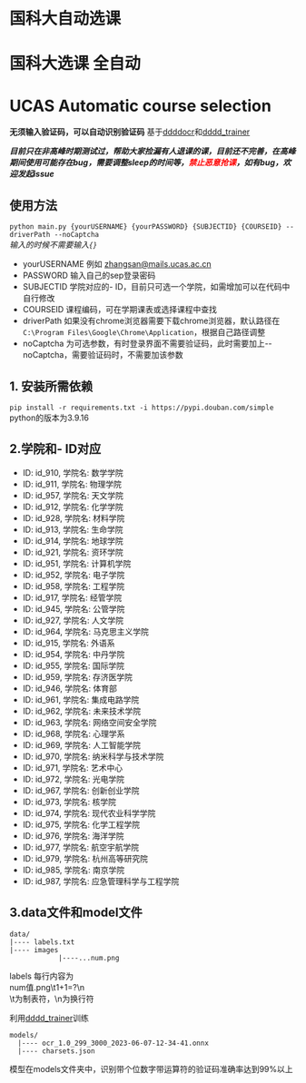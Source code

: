# 国科大自动选课  
# 国科大选课 全自动
# UCAS Automatic course selection 

**无须输入验证码，可以自动识别验证码** 基于[ddddocr](https://github.com/sml2h3/ddddocr)和[dddd_trainer](https://github.com/sml2h3/dddd_trainer)  

***目前只在非高峰时期测试过，帮助大家捡漏有人退课的课，目前还不完善，在高峰期间使用可能存在bug，需要调整sleep的时间等，<span style="color:red; font-weight:bold;">禁止恶意抢课</span>，如有bug，欢迎发起issue***


## 使用方法 
`python main.py {yourUSERNAME} {yourPASSWORD} {SUBJECTID} {COURSEID} --driverPath --noCaptcha`  
*输入的时候不需要输入`{}`*   

- yourUSERNAME 例如 zhangsan@mails.ucas.ac.cn
- PASSWORD 输入自己的sep登录密码
- SUBJECTID 学院对应的- ID，目前只可选一个学院，如需增加可以在代码中自行修改
- COURSEID 课程编码，可在学期课表或选择课程中查找
- driverPath 如果没有chrome浏览器需要下载chrome浏览器，默认路径在`C:\Program Files\Google\Chrome\Application`，根据自己路径调整 
- noCaptcha 为可选参数，有时登录界面不需要验证码，此时需要加上--noCaptcha，需要验证码时，不需要加该参数

## 1. 安装所需依赖 
`pip install -r requirements.txt -i https://pypi.douban.com/simple` 
python的版本为3.9.16

## 2.学院和- ID对应 
- ID: id_910, 学院名:  数学学院
- ID: id_911, 学院名:  物理学院
- ID: id_957, 学院名:  天文学院
- ID: id_912, 学院名:  化学学院
- ID: id_928, 学院名:  材料学院
- ID: id_913, 学院名:  生命学院
- ID: id_914, 学院名:  地球学院
- ID: id_921, 学院名:  资环学院
- ID: id_951, 学院名:  计算机学院
- ID: id_952, 学院名:  电子学院
- ID: id_958, 学院名:  工程学院
- ID: id_917, 学院名:  经管学院
- ID: id_945, 学院名:  公管学院
- ID: id_927, 学院名:  人文学院
- ID: id_964, 学院名:  马克思主义学院
- ID: id_915, 学院名:  外语系
- ID: id_954, 学院名:  中丹学院
- ID: id_955, 学院名:  国际学院
- ID: id_959, 学院名:  存济医学院
- ID: id_946, 学院名:  体育部
- ID: id_961, 学院名:  集成电路学院
- ID: id_962, 学院名:  未来技术学院
- ID: id_963, 学院名:  网络空间安全学院
- ID: id_968, 学院名:  心理学系
- ID: id_969, 学院名:  人工智能学院
- ID: id_970, 学院名:  纳米科学与技术学院
- ID: id_971, 学院名:  艺术中心
- ID: id_972, 学院名:  光电学院
- ID: id_967, 学院名:  创新创业学院
- ID: id_973, 学院名:  核学院
- ID: id_974, 学院名:  现代农业科学学院
- ID: id_975, 学院名:  化学工程学院
- ID: id_976, 学院名:  海洋学院
- ID: id_977, 学院名:  航空宇航学院
- ID: id_979, 学院名:  杭州高等研究院
- ID: id_985, 学院名:  南京学院
- ID: id_987, 学院名:  应急管理科学与工程学院  

## 3.data文件和model文件
```
data/ 
|---- labels.txt
|---- images
            |----...num.png
``` 
labels 每行内容为  
num值.png\t1+1=?\n  
\t为制表符，\n为换行符 

利用[dddd_trainer](https://github.com/sml2h3/dddd_trainer)训练  
```
models/  
  |---- ocr_1.0_299_3000_2023-06-07-12-34-41.onnx 
  |---- charsets.json
```


模型在models文件夹中，识别带个位数字带运算符的验证码准确率达到99%以上
